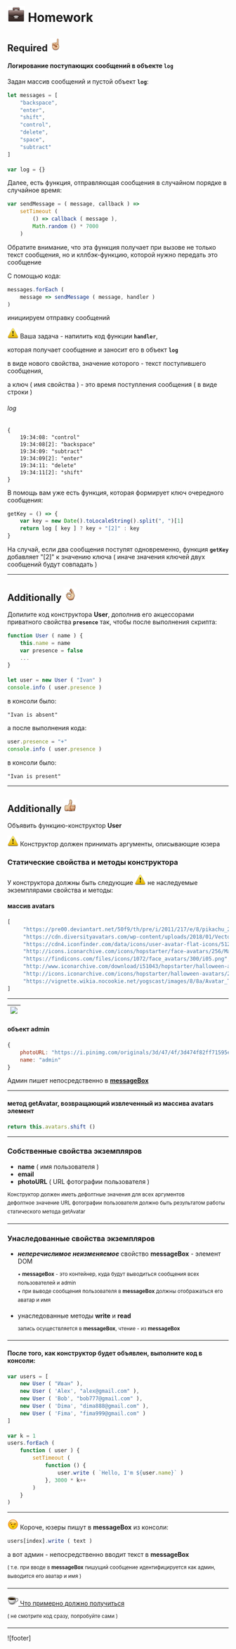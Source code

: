 [hw-40]: https://raw.githubusercontent.com/garevna/a-level-js-lessons/master/ico/briefcase-40.png
[point-30]: https://raw.githubusercontent.com/garevna/a-level-js-lessons/master/ico/point_up-30.png
[ok-30]: https://raw.githubusercontent.com/garevna/a-level-js-lessons/master/ico/ok-30.png
[super-30]: https://raw.githubusercontent.com/garevna/a-level-js-lessons/master/ico/super-30.png
[warn-25]: https://raw.githubusercontent.com/garevna/a-level-js-lessons/master/ico/warning-25.png
[wink-25]: https://raw.githubusercontent.com/garevna/a-level-js-lessons/master/ico/wink-25.png
[cap-25]: https://raw.githubusercontent.com/garevna/a-level-js-lessons/master/ico/coffee-25.png


# ![hw-40] Homework

## Required ![point-30]

#### Логирование поступающих сообщений в объекте **`log`**

Задан массив сообщений и пустой объект **`log`**:

```javascript
let messages = [
    "backspace",
    "enter",
    "shift",
    "control",
    "delete",
    "space",
    "subtract"
]

var log = {}
```

Далее, есть функция, отправляющая сообщения в случайном порядке в случайное время:

```javascript
var sendMessage = ( message, callback ) =>
    setTimeout (
        () => callback ( message ),
        Math.random () * 7000
    )
```

Обратите внимание, что эта функция получает при вызове не только текст сообщения, но и кллбэк-функцию, которой нужно передать это сообщение

С помощью кода:

```javascript
messages.forEach (
    message => sendMessage ( message, handler )
)
```

инициируем отправку сообщений

![warn-25] Ваша задача - напилить код функции **`handler`**,

которая получает сообщение и заносит его в объект **`log`**

в виде нового свойства, значение которого - текст поступившего сообщения,

а ключ ( имя свойства ) - это время поступления сообщения ( в виде строки )

###### log

```
{
    19:34:08: "control"
    19:34:08[2]: "backspace"
    19:34:09: "subtract"
    19:34:09[2]: "enter"
    19:34:11: "delete"
    19:34:11[2]: "shift"
}
```

В помощь вам уже есть функция, которая формирует ключ очередного сообщения:

```javascript
getKey = () => {
    var key = new Date().toLocaleString().split(", ")[1]
    return log [ key ] ? key + "[2]" : key
}
```

На случай, если два сообщения поступят одновременно, функция **`getKey`** добавляет "[2]" к значению ключа ( иначе значения ключей двух сообщений будут совпадать )

______________________________________________________________________________

## Additionally ![ok-30]

Допилите код конструктора **User**, дополнив его акцессорами приватного свойства **`presence`** так, чтобы после выполнения скрипта:

```javascript
function User ( name ) {
    this.name = name
    var presence = false
    ...
}

let user = new User ( "Ivan" )
console.info ( user.presence )
```

в консоли было:

```
"Ivan is absent"
```

а после выполнения кода:

```javascript
user.presence = "+"
console.info ( user.presence )
```

в консоли было:

```
"Ivan is present"
```

______________________________________________________________________________

## Additionally ![super-30]

Объявить функцию-конструктор **User**

![warn-25] Конструктор должен принимать аргументы, описывающие юзера

### Статические свойства и методы конструктора

У конструктора должны быть следующие ![warn-25] не наследуемые экземплярами свойства и методы:

#### массив **avatars**

```javascript
[
     "https://pre00.deviantart.net/50f9/th/pre/i/2011/217/e/8/pikachu_2_by_nostalgiaattack-d45jd3i.png",
     "https://cdn.diversityavatars.com/wp-content/uploads/2018/01/Vector-Smart-Object-5.png",
     "https://cdn4.iconfinder.com/data/icons/user-avatar-flat-icons/512/User_Avatar-31-512.png",
     "http://icons.iconarchive.com/icons/hopstarter/face-avatars/256/Male-Face-L3-icon.png",
     "https://findicons.com/files/icons/1072/face_avatars/300/i05.png",
     "http://www.iconarchive.com/download/i51043/hopstarter/halloween-avatars/Gomez.ico",
     "http://icons.iconarchive.com/icons/hopstarter/halloween-avatars/256/Zombie-2-icon.png",
     "https://vignette.wikia.nocookie.net/yogscast/images/8/8a/Avatar_Turps_2015.jpg"
]
```

___________________________________________________________________________________________________

| <img src="https://i.pinimg.com/originals/3d/47/4f/3d474f82ff71595e8081f9a120892ae8.gif" width="40"/> |
|-|

#### объект **admin**

```javascript
{
    photoURL: "https://i.pinimg.com/originals/3d/47/4f/3d474f82ff71595e8081f9a120892ae8.gif",
    name: "admin"
}
```

Админ пишет непосредственно в <a href="#messageBox"><b>messageBox</b></a>

_____________________________________________________________________________________________

#### метод **getAvatar**, возвращающий извлеченный из массива avatars элемент

```javascript
return this.avatars.shift ()
```

___________________________________________________________________________________________

### Собственные свойства экземпляров

* **name** ( имя пользователя )
* **email**
* **photoURL** ( URL фотографии пользователя )

<sup>Конструктор должен иметь дефолтные значения для всех аргументов</sup><br>
<sup>дефолтное значение URL фотографии пользователя должно быть результатом работы статического метода getAvatar</sup>

________________________________________________________

<a name="messageBox"></a>

### Унаследованные свойства экземпляров

* **_неперечислимое неизменяемое_** свойство **messageBox** - элемент DOM

    <sup>• **messageBox** - это контейнер, куда будут выводиться сообщения всех пользователей и admin</sup><br>
    <sup>• при выводе сообщения пользователя в **messageBox** должны отображаться его аватар и имя</sup>

* унаследованные методы **write** и **read**

    <sup>запись осуществляется в **messageBox**, чтение - из **messageBox**</sup>

_________________________________________________________________________________________________

#### После того, как конструктор будет объявлен, выполните код в консоли:

```javascript
var users = [
    new User ( "Иван" ),
    new User ( 'Alex', "alex@gmail.com" ),
    new User ( 'Bob', "bob777@gmail.com" ),
    new User ( 'Dima', "dima888@gmail.com" ),
    new User ( 'Fima', "fima999@gmail.com" )
]

var k = 1
users.forEach (
    function ( user ) {
        setTimeout (
            function () {
                user.write ( `Hello, I'm ${user.name}` )
            }, 3000 * k++
        )
    }
)
```
______________________________________________________________________________

![wink-25] Короче, юзеры пишут в **messageBox** из консоли:

```javascript
users[index].write ( text )
```
а вот админ - непосредственно вводит текст в **messageBox**

<sup>( т.е. при вводе в **messageBox** пишущий сообщение идентифицируется как админ, выводится его аватар и имя )</sup>

______________________________________________________________________________

[![cap-25] Что примерно должно получиться](https://garevna.github.io/js-samples/#12)

<sup>( не смотрите код сразу, попробуйте сами )</sup>

______________________________________________________________________________

![footer]
